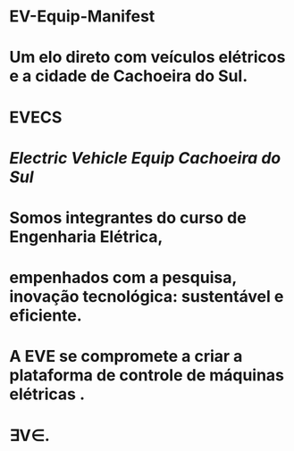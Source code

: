 # EV-Equip-Manifest

# Um elo direto com  **veículos elétricos** e a cidade de **Cachoeira do Sul**.

#              **EVECS**  
#       *Electric Vehicle Equip Cachoeira do Sul*  

                 

#    Somos integrantes do curso de Engenharia Elétrica,
#   empenhados com a pesquisa, inovação tecnológica: sustentável e eficiente. 
#     
#   A EVE se compromete a criar a plataforma de controle de máquinas elétricas .

#      ∃V∈.
